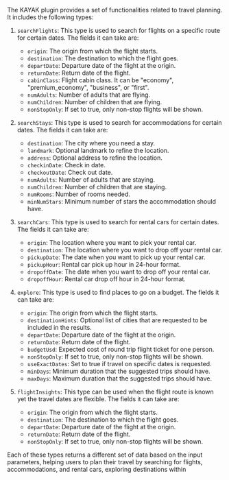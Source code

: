 The KAYAK plugin provides a set of functionalities related to travel planning. It includes the following types:

1. `searchFlights`: This type is used to search for flights on a specific route for certain dates. The fields it can take are:
   - `origin`: The origin from which the flight starts.
   - `destination`: The destination to which the flight goes.
   - `departDate`: Departure date of the flight at the origin.
   - `returnDate`: Return date of the flight.
   - `cabinClass`: Flight cabin class. It can be "economy", "premium_economy", "business", or "first".
   - `numAdults`: Number of adults that are flying.
   - `numChildren`: Number of children that are flying.
   - `nonStopOnly`: If set to true, only non-stop flights will be shown.

2. `searchStays`: This type is used to search for accommodations for certain dates. The fields it can take are:
   - `destination`: The city where you need a stay.
   - `landmark`: Optional landmark to refine the location.
   - `address`: Optional address to refine the location.
   - `checkinDate`: Check in date.
   - `checkoutDate`: Check out date.
   - `numAdults`: Number of adults that are staying.
   - `numChildren`: Number of children that are staying.
   - `numRooms`: Number of rooms needed.
   - `minNumStars`: Minimum number of stars the accommodation should have.

3. `searchCars`: This type is used to search for rental cars for certain dates. The fields it can take are:
   - `origin`: The location where you want to pick your rental car.
   - `destination`: The location where you want to drop off your rental car.
   - `pickupDate`: The date when you want to pick up your rental car.
   - `pickupHour`: Rental car pick up hour in 24-hour format.
   - `dropoffDate`: The date when you want to drop off your rental car.
   - `dropoffHour`: Rental car drop off hour in 24-hour format.

4. `explore`: This type is used to find places to go on a budget. The fields it can take are:
   - `origin`: The origin from which the flight starts.
   - `destinationHints`: Optional list of cities that are requested to be included in the results.
   - `departDate`: Departure date of the flight at the origin.
   - `returnDate`: Return date of the flight.
   - `budgetUsd`: Expected cost of round trip flight ticket for one person.
   - `nonStopOnly`: If set to true, only non-stop flights will be shown.
   - `useExactDates`: Set to true if travel on specific dates is requested.
   - `minDays`: Minimum duration that the suggested trips should have.
   - `maxDays`: Maximum duration that the suggested trips should have.

5. `flightInsights`: This type can be used when the flight route is known yet the travel dates are flexible. The fields it can take are:
   - `origin`: The origin from which the flight starts.
   - `destination`: The destination to which the flight goes.
   - `departDate`: Departure date of the flight at the origin.
   - `returnDate`: Return date of the flight.
   - `nonStopOnly`: If set to true, only non-stop flights will be shown.

Each of these types returns a different set of data based on the input parameters, helping users to plan their travel by searching for flights, accommodations, and rental cars, exploring destinations within
